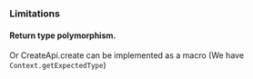 ### Limitations

#### Return type polymorphism.

Or CreateApi.create can be implemented as a macro 
(We have `Context.getExpectedType`)
